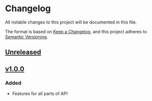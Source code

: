 # Changelog

All notable changes to this project will be documented in this file.

The format is based on [Keep a Changelog](https://keepachangelog.com/en/1.0.0/),
and this project adheres to [Semantic Versioning](https://semver.org/spec/v2.0.0.html).

## [Unreleased]

## [v1.0.0]

### Added

- Features for all parts of API

[Unreleased]: https://github.com/juananmuxed/clash-of-spears-admin/compare/v1.0.0...HEAD
[v1.0.0]: https://github.com/juananmuxed/clash-of-spears-admin/releases/tag/v1.0.0
